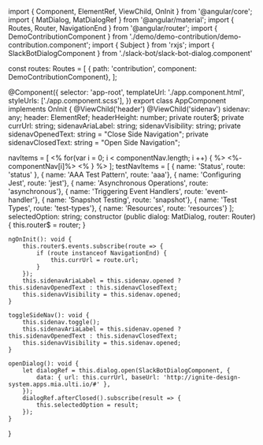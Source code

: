 import { Component, ElementRef, ViewChild, OnInit } from '@angular/core';
import { MatDialog, MatDialogRef } from '@angular/material';
import { Routes, Router, NavigationEnd } from '@angular/router';
import { DemoContributionComponent } from './demo/demo-contribution/demo-contribution.component';
import { Subject } from 'rxjs';
import { SlackBotDialogComponent } from './slack-bot/slack-bot-dialog.component'

const routes: Routes = [
    { path: 'contribution', component: DemoContributionComponent},
];

@Component({
    selector: 'app-root',
    templateUrl: './app.component.html',
    styleUrls: ['./app.component.scss'],
})
export class AppComponent implements OnInit {
    @ViewChild('header')
    @ViewChild('sidenav') sidenav: any;
    header: ElementRef;
    headerHeight: number;
    private router$;
    private currUrl: string;
    sidenavAriaLabel: string;
    sidenavVisibility: string;
    private sidenavOpenedText: string = "Close Side Navigation";
    private sidenavClosedText: string = "Open Side Navigation";

  navItems = [
    <% for(var i = 0; i < componentNav.length; i ++) { %> <%- componentNav[i]%> 
    <% } %>
  ];
    testNavItems = [
        { name: 'Status', route: 'status' },
        { name: 'AAA Test Pattern', route: 'aaa'},
        { name: 'Configuring Jest', route: 'jest'},
        { name: 'Asynchronous Operations', route: 'asynchronous'},
        { name: 'Triggering Event Handlers', route: 'event-handler'},
        { name: 'Snapshot Testing', route: 'snapshot'},
        { name: 'Test Types', route: 'test-types'},
        { name: 'Resources', route: 'resources'}
    ];
    selectedOption: string;
    constructor (public dialog: MatDialog, router: Router) {
        this.router$ = router;
    }

    ngOnInit(): void {
        this.router$.events.subscribe(route => {
            if (route instanceof NavigationEnd) {
                this.currUrl = route.url;
            }
        });
        this.sidenavAriaLabel = this.sidenav.opened ? this.sidenavOpenedText : this.sidenavClosedText;
        this.sidenavVisibility = this.sidenav.opened;
    }

    toggleSideNav(): void { 
        this.sidenav.toggle();
        this.sidenavAriaLabel = this.sidenav.opened ? this.sidenavOpenedText : this.sidenavClosedText;
        this.sidenavVisibility = this.sidenav.opened;
    }

    openDialog(): void {
        let dialogRef = this.dialog.open(SlackBotDialogComponent, {
            data: { url: this.currUrl, baseUrl: 'http://ignite-design-system.apps.mia.ulti.io/#' },
        });
        dialogRef.afterClosed().subscribe(result => {
            this.selectedOption = result;
        });
    }
}